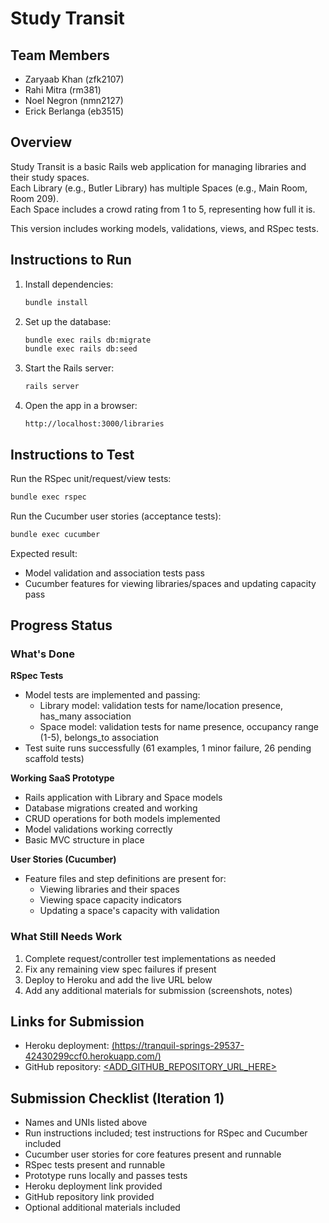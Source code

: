 # Study Transit

## Team Members
- Zaryaab Khan (zfk2107)
- Rahi Mitra (rm381)
- Noel Negron (nmn2127)
- Erick Berlanga (eb3515)

## Overview
Study Transit is a basic Rails web application for managing libraries and their study spaces.  
Each Library (e.g., Butler Library) has multiple Spaces (e.g., Main Room, Room 209).  
Each Space includes a crowd rating from 1 to 5, representing how full it is.

This version includes working models, validations, views, and RSpec tests.

## Instructions to Run

1. Install dependencies:
   ```bash
   bundle install
   ```

2. Set up the database:

   ```bash
   bundle exec rails db:migrate
   bundle exec rails db:seed
   ```

3. Start the Rails server:

   ```bash
   rails server
   ```

4. Open the app in a browser:

   ```
   http://localhost:3000/libraries
   ```

## Instructions to Test

Run the RSpec unit/request/view tests:

```bash
bundle exec rspec
```

Run the Cucumber user stories (acceptance tests):

```bash
bundle exec cucumber
```

Expected result:

- Model validation and association tests pass
- Cucumber features for viewing libraries/spaces and updating capacity pass

## Progress Status

### What's Done

**RSpec Tests**
- Model tests are implemented and passing:
  - Library model: validation tests for name/location presence, has_many association
  - Space model: validation tests for name presence, occupancy range (1-5), belongs_to association
- Test suite runs successfully (61 examples, 1 minor failure, 26 pending scaffold tests)

**Working SaaS Prototype**
- Rails application with Library and Space models
- Database migrations created and working
- CRUD operations for both models implemented
- Model validations working correctly
- Basic MVC structure in place

**User Stories (Cucumber)**
- Feature files and step definitions are present for:
  - Viewing libraries and their spaces
  - Viewing space capacity indicators
  - Updating a space's capacity with validation

### What Still Needs Work
1. Complete request/controller test implementations as needed
2. Fix any remaining view spec failures if present
3. Deploy to Heroku and add the live URL below
4. Add any additional materials for submission (screenshots, notes)

## Links for Submission

- Heroku deployment: [(https://tranquil-springs-29537-42430299ccf0.herokuapp.com/)](https://tranquil-springs-29537-42430299ccf0.herokuapp.com/)
- GitHub repository: [<ADD_GITHUB_REPOSITORY_URL_HERE>](https://github.com/rahiii/studytransit/)

## Submission Checklist (Iteration 1)

- Names and UNIs listed above
- Run instructions included; test instructions for RSpec and Cucumber included
- Cucumber user stories for core features present and runnable
- RSpec tests present and runnable
- Prototype runs locally and passes tests
- Heroku deployment link provided
- GitHub repository link provided
- Optional additional materials included


